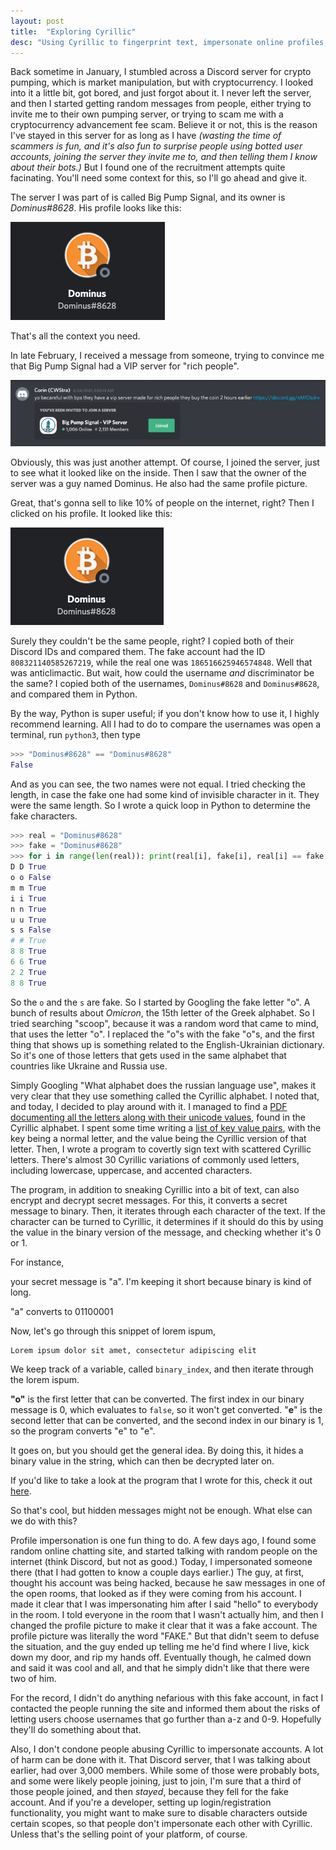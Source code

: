 ```yaml
---
layout: post
title:  "Exploring Cyrillic"
desc: "Using Cyrillic to fingerprint text, impersonate online profiles, and encode secret messages in just about anything."
---
```


Back sometime in January, I stumbled across a Discord server for crypto pumping, which is market manipulation, but with cryptocurrency. I looked into it a little bit, got bored, and just forgot about it. I never left the server, and then I started getting random messages from people, either trying to invite me to their own pumping server, or trying to scam me with a cryptocurrency advancement fee scam. Believe it or not, this is the reason I've stayed in this server for as long as I have *(wasting the time of scammers is fun, and it's also fun to surprise people using botted user accounts, <span title="it's a fun trick with discord's API">joining the server they invite me to, and then telling them I know about their bots.</span>)* But I found one of the recruitment attempts quite facinating. You'll need some context for this, so I'll go ahead and give it.

The server I was part of is called Big Pump Signal, and its owner is *Dominus#8628*. His profile looks like this:

<img class='small-img zoomable' src='/assets/images/blog/cyrillic1.png'>

That's all the context you need.

In late February, I received a message from someone, trying to convince me that Big Pump Signal had a VIP server for "rich people".

<img class='medium-img zoomable' src='/assets/images/blog/cyrillic2.png'>

Obviously, this was just another attempt. Of course, I joined the server, just to see what it looked like on the inside. Then I saw that the owner of the server was a guy named Dοminuѕ. He also had the same profile picture. 

Great, that's gonna sell to like 10% of people on the internet, right? Then I clicked on his profile. It looked like this:

<img class='medium-img zoomable' src='/assets/images/blog/cyrillic3.png'>

Surely they couldn't be the same people, right? I copied both of their Discord IDs and compared them. The fake account had the ID `808321140585267219`, while the real one was `186516625946574848`. Well that was anticlimactic. But wait, how could the username *and* discriminator be the same? I copied both of the usernames, `Dοminuѕ#8628` and `Dominus#8628`, and compared them in Python. 

By the way, Python is super useful; if you don't know how to use it, I highly recommend learning. All I had to do to compare the usernames was open a terminal, run `python3`, then type 
```python
>>> "Dominus#8628" == "Dοminuѕ#8628"
False
```
And as you can see, the two names were not equal. I tried checking the length, in case the fake one had some kind of invisible character in it. They were the same length. So I wrote a quick loop in Python to determine the fake characters.

```python
>>> real = "Dominus#8628"
>>> fake = "Dοminuѕ#8628"
>>> for i in range(len(real)): print(real[i], fake[i], real[i] == fake[i])
D D True
o ο False
m m True
i i True
n n True
u u True
s ѕ False
# # True
8 8 True
6 6 True
2 2 True
8 8 True
```

So the `o` and the `s` are fake. So I started by Googling the fake letter "ο". A bunch of results about *Omicron*, the 15th letter of the Greek alphabet. So I tried searching "scοοp", because it was a random word that came to mind, that uses the letter "o". I replaced the "o"s with the fake "ο"s, and the first thing that shows up is something related to the English-Ukrainian dictionary. So it's one of those letters that gets used in the same alphabet that countries like Ukraine and Russia use. 

Simply Googling "What alphabet does the russian language use", makes it very clear that they use something called the Cyrillic alphabet. I noted that, and today, I decided to play around with it. I managed to find a <a target="_blank" href="https://www.unicode.org/charts/PDF/U0400.pdf">PDF documenting all the letters along with their unicode values</a>, found in the Cyrillic alphabet. I spent some time writing a <a target="_blank" href="https://github.com/TrevorBagels/CrypticCyrillic/blob/main/dictionary.json">list of key value pairs</a>, with the key being a normal letter, and the value being the Cyrillic version of that letter. Then, I wrote a program to covertly sign text with scattered Cyrillic letters. There's almost 30 Cyrillic variations of commonly used letters, including lowercase, uppercase, and accented characters. 

The program, in addition to sneaking Cyrillic into a bit of text, can also encrypt and decrypt secret messages. For this, it converts a secret message to binary. Then, it iterates through each character of the text. If the character can be turned to Cyrillic, it determines if it should do this by using the value in the binary version of the message, and checking whether it's 0 or 1. 

For instance,

your secret message is "a". I'm keeping it short because binary is kind of long.

"a" converts to 01100001

Now, let's go through this snippet of lorem ispum, 
```raw
Lorem ipsum dolor sit amet, consectetur adipiscing elit
```

We keep track of a variable, called `binary_index`, and then iterate through the lorem ispum.

**"o"** is the first letter that can be converted. The first index in our binary message is 0, which evaluates to `false`, so it won't get converted.
"**e**" is the second letter that can be converted, and the second index in our binary is 1, so the program converts "e" to "е". 

It goes on, but you should get the general idea. By doing this, it hides a binary value in the string, which can then be decrypted later on. 

If you'd like to take a look at the program that I wrote for this, check it out <a href="https://github.com/trevorbagels/CrypticCyrillic" target='_blank'>here</a>.

So that's cool, but hidden messages might not be enough. What else can we do with this?

Profile impersonation is one fun thing to do.
A few days ago, I found some random online chatting site, and started talking with random people on the internet (think Discord, but not as good.) Today, I impersonated someone there (that I had gotten to know a couple days earlier.) The guy, at first, thought his account was being hacked, because he saw messages in one of the open rooms, that looked as if they were coming from his account. I made it clear that I was impersonating him after I said "hello" to everybody in the room. I told everyone in the room that I wasn't actually him, and then I changed the profile picture to make it clear that it was a fake account. The profile picture was literally the word "FAKE." But that didn't seem to defuse the situation, and the guy ended up telling me he'd find where I live, kick down my door, and rip my hands off. Eventually though, he calmed down and said it was cool and all, and that he simply didn't like that there were two of him.

For the record, I didn't do anything nefarious with this fake account, in fact I contacted the people running the site and informed them about the risks of letting users choose usernames that go further than a-z and 0-9. Hopefully they'll do something about that. 

Also, I don't condone people abusing Cyrillic to impersonate accounts. A lot of harm can be done with it. That Discord server, that I was talking about earlier, had over 3,000 members. While some of those were probably bots, and some were likely people joining, just to join, I'm sure that a third of those people joined, and then *stayed*, because they fell for the fake account. And if you're a developer, setting up login/registration functionality, you might want to make sure to disable characters outside certain scopes, so that people don't impersonate each other with Cyrillic. Unless that's the selling point of your platform, of course.